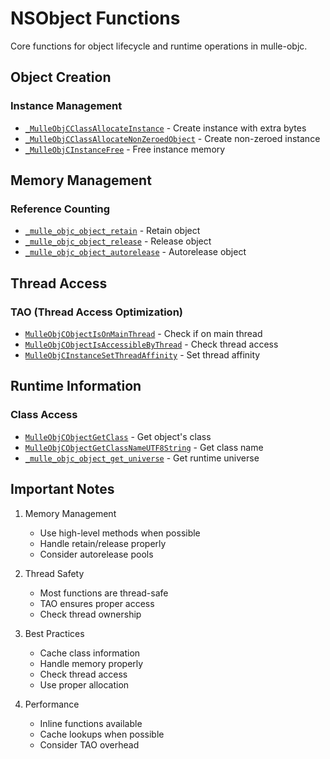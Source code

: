 # NSObject Functions

Core functions for object lifecycle and runtime operations in mulle-objc.

## Object Creation

### Instance Management
- [`_MulleObjCClassAllocateInstance`](https://www.perplexity.ai/search?q=Please+create+some+detailed+API+documentation+for+the+function+_MulleObjCClassAllocateInstance+of+the+MulleObjC+project+https://github.com/mulle-objc/MulleObjC.+You+will+find+source+code+probably+at+https://github.com/mulle-objc/MulleObjC/blob/master/src/class/NSObject.m+and+the+header+at+https://github.com/mulle-objc/MulleObjC/blob/master/src/class/NSObject.h+and+there+may+also+be+tests+for+it+in+the+test/+folder) - Create instance with extra bytes
- [`_MulleObjCClassAllocateNonZeroedObject`](https://www.perplexity.ai/search?q=Please+create+some+detailed+API+documentation+for+the+function+_MulleObjCClassAllocateNonZeroedObject+of+the+MulleObjC+project+https://github.com/mulle-objc/MulleObjC.+You+will+find+source+code+probably+at+https://github.com/mulle-objc/MulleObjC/blob/master/src/class/NSObject.m+and+the+header+at+https://github.com/mulle-objc/MulleObjC/blob/master/src/class/NSObject.h+and+there+may+also+be+tests+for+it+in+the+test/+folder) - Create non-zeroed instance
- [`_MulleObjCInstanceFree`](https://www.perplexity.ai/search?q=Please+create+some+detailed+API+documentation+for+the+function+_MulleObjCInstanceFree+of+the+MulleObjC+project+https://github.com/mulle-objc/MulleObjC.+You+will+find+source+code+probably+at+https://github.com/mulle-objc/MulleObjC/blob/master/src/class/NSObject.m+and+the+header+at+https://github.com/mulle-objc/MulleObjC/blob/master/src/class/NSObject.h+and+there+may+also+be+tests+for+it+in+the+test/+folder) - Free instance memory

## Memory Management

### Reference Counting
- [`_mulle_objc_object_retain`](https://www.perplexity.ai/search?q=Please+create+some+detailed+API+documentation+for+the+function+_mulle_objc_object_retain+of+the+MulleObjC+project+https://github.com/mulle-objc/MulleObjC.+You+will+find+source+code+probably+at+https://github.com/mulle-objc/MulleObjC/blob/master/src/class/NSObject.m+and+the+header+at+https://github.com/mulle-objc/MulleObjC/blob/master/src/class/NSObject.h+and+there+may+also+be+tests+for+it+in+the+test/+folder) - Retain object
- [`_mulle_objc_object_release`](https://www.perplexity.ai/search?q=Please+create+some+detailed+API+documentation+for+the+function+_mulle_objc_object_release+of+the+MulleObjC+project+https://github.com/mulle-objc/MulleObjC.+You+will+find+source+code+probably+at+https://github.com/mulle-objc/MulleObjC/blob/master/src/class/NSObject.m+and+the+header+at+https://github.com/mulle-objc/MulleObjC/blob/master/src/class/NSObject.h+and+there+may+also+be+tests+for+it+in+the+test/+folder) - Release object
- [`_mulle_objc_object_autorelease`](https://www.perplexity.ai/search?q=Please+create+some+detailed+API+documentation+for+the+function+_mulle_objc_object_autorelease+of+the+MulleObjC+project+https://github.com/mulle-objc/MulleObjC.+You+will+find+source+code+probably+at+https://github.com/mulle-objc/MulleObjC/blob/master/src/class/NSObject.m+and+the+header+at+https://github.com/mulle-objc/MulleObjC/blob/master/src/class/NSObject.h+and+there+may+also+be+tests+for+it+in+the+test/+folder) - Autorelease object

## Thread Access

### TAO (Thread Access Optimization)
- [`MulleObjCObjectIsOnMainThread`](https://www.perplexity.ai/search?q=Please+create+some+detailed+API+documentation+for+the+function+MulleObjCObjectIsOnMainThread+of+the+MulleObjC+project+https://github.com/mulle-objc/MulleObjC.+You+will+find+source+code+probably+at+https://github.com/mulle-objc/MulleObjC/blob/master/src/class/NSObject.m+and+the+header+at+https://github.com/mulle-objc/MulleObjC/blob/master/src/class/NSObject.h+and+there+may+also+be+tests+for+it+in+the+test/+folder) - Check if on main thread
- [`MulleObjCObjectIsAccessibleByThread`](https://www.perplexity.ai/search?q=Please+create+some+detailed+API+documentation+for+the+function+MulleObjCObjectIsAccessibleByThread+of+the+MulleObjC+project+https://github.com/mulle-objc/MulleObjC.+You+will+find+source+code+probably+at+https://github.com/mulle-objc/MulleObjC/blob/master/src/class/NSObject.m+and+the+header+at+https://github.com/mulle-objc/MulleObjC/blob/master/src/class/NSObject.h+and+there+may+also+be+tests+for+it+in+the+test/+folder) - Check thread access
- [`MulleObjCInstanceSetThreadAffinity`](https://www.perplexity.ai/search?q=Please+create+some+detailed+API+documentation+for+the+function+MulleObjCInstanceSetThreadAffinity+of+the+MulleObjC+project+https://github.com/mulle-objc/MulleObjC.+You+will+find+source+code+probably+at+https://github.com/mulle-objc/MulleObjC/blob/master/src/class/NSObject.m+and+the+header+at+https://github.com/mulle-objc/MulleObjC/blob/master/src/class/NSObject.h+and+there+may+also+be+tests+for+it+in+the+test/+folder) - Set thread affinity

## Runtime Information

### Class Access
- [`MulleObjCObjectGetClass`](https://www.perplexity.ai/search?q=Please+create+some+detailed+API+documentation+for+the+function+MulleObjCObjectGetClass+of+the+MulleObjC+project+https://github.com/mulle-objc/MulleObjC.+You+will+find+source+code+probably+at+https://github.com/mulle-objc/MulleObjC/blob/master/src/class/NSObject.m+and+the+header+at+https://github.com/mulle-objc/MulleObjC/blob/master/src/class/NSObject.h+and+there+may+also+be+tests+for+it+in+the+test/+folder) - Get object's class
- [`MulleObjCObjectGetClassNameUTF8String`](https://www.perplexity.ai/search?q=Please+create+some+detailed+API+documentation+for+the+function+MulleObjCObjectGetClassNameUTF8String+of+the+MulleObjC+project+https://github.com/mulle-objc/MulleObjC.+You+will+find+source+code+probably+at+https://github.com/mulle-objc/MulleObjC/blob/master/src/class/NSObject.m+and+the+header+at+https://github.com/mulle-objc/MulleObjC/blob/master/src/class/NSObject.h+and+there+may+also+be+tests+for+it+in+the+test/+folder) - Get class name
- [`_mulle_objc_object_get_universe`](https://www.perplexity.ai/search?q=Please+create+some+detailed+API+documentation+for+the+function+_mulle_objc_object_get_universe+of+the+MulleObjC+project+https://github.com/mulle-objc/MulleObjC.+You+will+find+source+code+probably+at+https://github.com/mulle-objc/MulleObjC/blob/master/src/class/NSObject.m+and+the+header+at+https://github.com/mulle-objc/MulleObjC/blob/master/src/class/NSObject.h+and+there+may+also+be+tests+for+it+in+the+test/+folder) - Get runtime universe

## Important Notes

1. Memory Management
   - Use high-level methods when possible
   - Handle retain/release properly
   - Consider autorelease pools

2. Thread Safety
   - Most functions are thread-safe
   - TAO ensures proper access
   - Check thread ownership

3. Best Practices
   - Cache class information
   - Handle memory properly
   - Check thread access
   - Use proper allocation

4. Performance
   - Inline functions available
   - Cache lookups when possible
   - Consider TAO overhead
